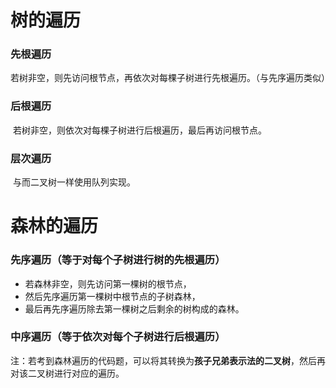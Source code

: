 # 树的遍历

### 先根遍历

​		若树非空，则先访问根节点，再依次对每棵子树进行先根遍历。（与先序遍历类似）



### 后根遍历

​		若树非空，则依次对每棵子树进行后根遍历，最后再访问根节点。



### 层次遍历

​		与而二叉树一样使用队列实现。



# 森林的遍历

### 先序遍历（等于对每个子树进行树的先根遍历）

- 若森林非空，则先访问第一棵树的根节点，
- 然后先序遍历第一棵树中根节点的子树森林，
- 最后再先序遍历除去第一棵树之后剩余的树构成的森林。



### 中序遍历（等于依次对每个子树进行后根遍历）



注：若考到森林遍历的代码题，可以将其转换为**孩子兄弟表示法的二叉树**，然后再对该二叉树进行对应的遍历。